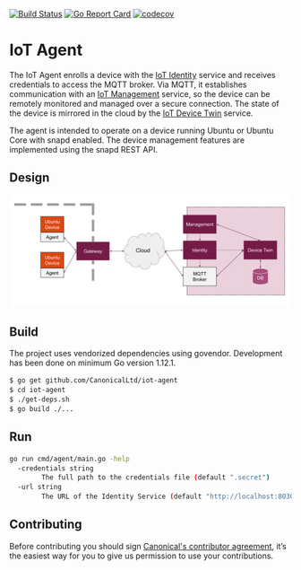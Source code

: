 [![Build Status][travis-image]][travis-url]
[![Go Report Card][goreportcard-image]][goreportcard-url]
[![codecov][codecov-image]][codecov-url]
# IoT Agent

The IoT Agent enrolls a device with the [IoT Identity](https://github.com/CanonicalLtd/iot-identity) service and 
receives credentials to access the MQTT broker. Via MQTT, it establishes communication with
an [IoT Management](https://github.com/CanonicalLtd/iot-management) service, so the device can be remotely monitored and managed over a
secure connection. The state of the device is mirrored in the cloud by the [IoT Device Twin](https://github.com/CanonicalLtd/iot-devicetwin) service.

The agent is intended to operate on a device running Ubuntu or Ubuntu Core with snapd enabled. 
The device management features are implemented using the snapd REST API.

 ## Design
  ![IoT Management Solution Overview](docs/IoTManagement.svg)
  

## Build
The project uses vendorized dependencies using govendor. Development has been done on minimum Go version 1.12.1.
```bash
$ go get github.com/CanonicalLtd/iot-agent
$ cd iot-agent
$ ./get-deps.sh
$ go build ./...
```

## Run
```bash
go run cmd/agent/main.go -help
  -credentials string
        The full path to the credentials file (default ".secret")
  -url string
        The URL of the Identity Service (default "http://localhost:8030/")
```

## Contributing
Before contributing you should sign [Canonical's contributor agreement](https://www.ubuntu.com/legal/contributors), it’s the easiest way for you to give us permission to use your contributions.

[travis-image]: https://travis-ci.org/CanonicalLtd/iot-agent.svg?branch=master
[travis-url]: https://travis-ci.org/CanonicalLtd/iot-agent
[goreportcard-image]: https://goreportcard.com/badge/github.com/CanonicalLtd/iot-agent
[goreportcard-url]: https://goreportcard.com/report/github.com/CanonicalLtd/iot-agent
[codecov-url]: https://codecov.io/gh/CanonicalLtd/iot-agent
[codecov-image]: https://codecov.io/gh/CanonicalLtd/iot-agent/branch/master/graph/badge.svg